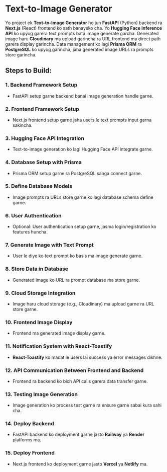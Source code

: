 # Text-to-Image Generator

Yo project ek **Text-to-Image Generator** ho jun **FastAPI** (Python) backend ra **Next.js** (React) frontend ko sath banayeko cha. Yo **Hugging Face Inference API** ko upyog garera text prompts bata image generate garcha. Generated image haru **Cloudinary** ma upload garincha ra URL frontend ma direct path garera display garincha. Data management ko lagi **Prisma ORM** ra **PostgreSQL** ko upyog garincha, jaha generated image URLs ra prompts store garincha.

## Steps to Build:

### 1. **Backend Framework Setup**
   - FastAPI setup garne backend banai image generation handle garne.

### 2. **Frontend Framework Setup**
   - Next.js frontend setup garne jaha users le text prompts input garna sakincha.

### 3. **Hugging Face API Integration**
   - Text-to-image generation ko lagi Hugging Face API integrate garne.

### 4. **Database Setup with Prisma**
   - Prisma ORM setup garne ra PostgreSQL sanga connect garne.

### 5. **Define Database Models**
   - Image prompts ra URLs store garne ko lagi database schema define garne.

### 6. **User Authentication**
   - Optional: User authentication setup garne, jasma login/registration ko features huncha.

### 7. **Generate Image with Text Prompt**
   - User le diye ko text prompt ko basis ma image generate garne.

### 8. **Store Data in Database**
   - Generated image ko URL ra prompt database ma store garne.

### 9. **Cloud Storage Integration**
   - Image haru cloud storage (e.g., Cloudinary) ma upload garne ra URL store garne.

### 10. **Frontend Image Display**
   - Frontend ma generated image display garne.

### 11. **Notification System with React-Toastify**
   - **React-Toastify** ko madat le users lai success ya error messages dikhne.

### 12. **API Communication Between Frontend and Backend**
   - Frontend ra backend ko bich API calls garera data transfer garne.

### 13. **Testing Image Generation**
   - Image generation ko process test garne ra ensure garne sabai kura sahi cha.

### 14. **Deploy Backend**
   - FastAPI backend ko deployment garne jasto **Railway** ya **Render** platforms ma.

### 15. **Deploy Frontend**
   - Next.js frontend ko deployment garne jasto **Vercel** ya **Netlify** ma.
